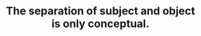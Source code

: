---
title: The separation of subject and object is only conceptual.
tags: nondual buddhism experience
star: true
---